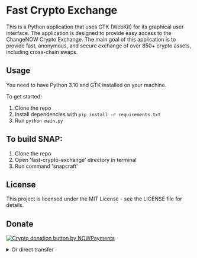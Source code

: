 # Fast Crypto Exchange

This is a Python application that uses GTK (WebKit) for its graphical user interface.
The application is designed to provide easy access to the ChangeNOW Crypto Exchange. The main goal of this application is to provide fast, anonymous, and secure exchange of over 850+ crypto assets, including cross-chain swaps.

## Usage

You need to have Python 3.10 and GTK installed on your machine.

To get started:

1. Clone the repo
2. Install dependencies with `pip install -r requirements.txt` 
3. Run `python main.py`

## To build SNAP:

1. Clone the repo
2. Open 'fast-crypto-exchange' directory in terminal
3. Run command 'snapcraft'

## License
This project is licensed under the MIT License - see the LICENSE file for details.

## Donate

<a href="https://nowpayments.io/donation?api_key=X1QFVQG-31Z4VTA-QNPGNHV-EMN5JHY&source=lk_donation&medium=referral" target="_blank"><img src="https://nowpayments.io/images/embeds/donation-button-white.svg" alt="Crypto donation button by NOWPayments"></a>

<details>
  <summary>Or direct transfer</summary>
<br>
BTC wallet:
<br>
bc1qtdz2fut4g2hzagjlh6fqnpuz5ghnj8dvjggcd3
<br>
<br>
Etherium wallet:
<br>
0xEb86bf93c6cd4A41cCd1a410Eb1E54d1eaD7D93D
<br>
</details>
